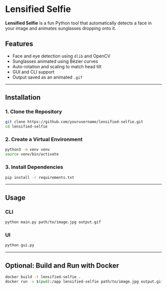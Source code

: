 # Lensified Selfie

**Lensified Selfie** is a fun Python tool that automatically detects a face in your image and animates sunglasses dropping onto it.

## Features

- Face and eye detection using `dlib` and OpenCV  
- Sunglasses animated using Bézier curves  
- Auto-rotation and scaling to match head tilt  
- GUI and CLI support  
- Output saved as an animated `.gif`

---

## Installation

### 1. Clone the Repository

```bash
git clone https://github.com/yourusername/lensified-selfie.git
cd lensified-selfie
```

### 2. Create a Virtual Environment

```bash
python3 -m venv venv
source venv/bin/activate
```

### 3. Install Dependencies

```bash
pip install -r requirements.txt
```

---

## Usage

### CLI

```bash
python main.py path/to/image.jpg output.gif
```

### UI

```bash
python gui.py
```

---

## Optional: Build and Run with Docker

```bash
docker build -t lensified-selfie .
docker run -v $(pwd):/app lensified-selfie path/to/image.jpg output.gif
```